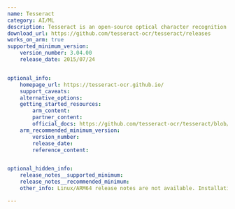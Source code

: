 ```yaml
---
name: Tesseract 
category: AI/ML 
description: Tesseract is an open-source optical character recognition (OCR) engine that is widely used in AI and machine learning applications to extract text from images or scanned documents. It leverages machine learning techniques to recognize and convert different types of text.
download_url: https://github.com/tesseract-ocr/tesseract/releases
works_on_arm: true
supported_minimum_version:
    version_number: 3.04.00 
    release_date: 2015/07/24


optional_info:
    homepage_url: https://tesseract-ocr.github.io/
    support_caveats:
    alternative_options:
    getting_started_resources:
        arm_content: 
        partner_content: 
        official_docs: https://github.com/tesseract-ocr/tesseract/blob/main/INSTALL.GIT.md
    arm_recommended_minimum_version:
        version_number:
        release_date:
        reference_content: 


optional_hidden_info:
    release_notes__supported_minimum:
    release_notes__recommended_minimum:
    other_info: Linux/ARM64 release notes are not available. Installation and testing are done via the [tar archive](https://github.com/tesseract-ocr/tesseract/releases/tag/3.04.00).

---
```

